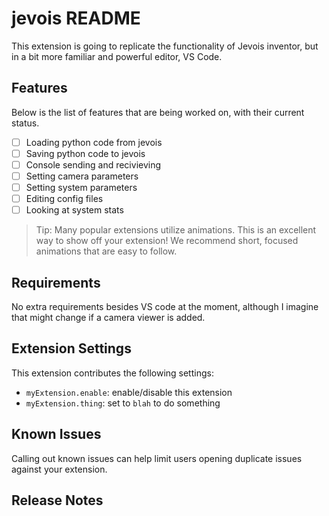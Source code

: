 # jevois README

This extension is going to replicate the functionality of Jevois inventor, but in a bit more familiar and powerful editor, VS Code.

## Features

Below is the list of features that are being worked on, with their current status.
- [ ] Loading python code from jevois
- [ ] Saving python code to jevois
- [ ] Console sending and recivieving
- [ ] Setting camera parameters
- [ ] Setting system parameters
- [ ] Editing config files
- [ ] Looking at system stats

> Tip: Many popular extensions utilize animations. This is an excellent way to show off your extension! We recommend short, focused animations that are easy to follow.

## Requirements

No extra requirements besides VS code at the moment, although I imagine that might change if a camera viewer is added.

## Extension Settings

This extension contributes the following settings:

* `myExtension.enable`: enable/disable this extension
* `myExtension.thing`: set to `blah` to do something

## Known Issues

Calling out known issues can help limit users opening duplicate issues against your extension.

## Release Notes

